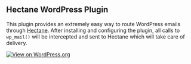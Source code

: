 ## Hectane WordPress Plugin

This plugin provides an extremely easy way to route WordPress emails through [Hectane](https://github.com/hectane/hectane). After installing and configuring the plugin, all calls to `wp_mail()` will be intercepted and sent to Hectane which will take care of delivery.

[![View on WordPress.org](http://i.stack.imgur.com/Ojnl0.png)](https://wordpress.org/plugins/hectane)
